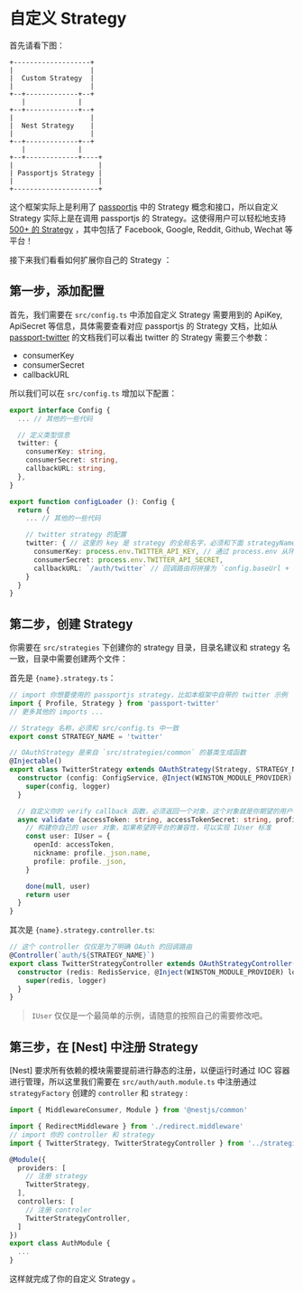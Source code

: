 # 自定义 Strategy

首先请看下图：

```
+-------------------+
|                   |
|  Custom Strategy  |
|                   |
+--+-------------+--+
   |             |
+--+-------------+--+
|                   |
|  Nest Strategy    |
|                   |
+--+-------------+--+
   |             |
+--+-------------+----+
|                     |
| Passportjs Strategy |
|                     |
+---------------------+
```

这个框架实际上是利用了 [passportjs](http://www.passportjs.org/) 中的 Strategy 概念和接口，所以自定义 Strategy 实际上是在调用 passportjs 的 Strategy。这使得用户可以轻松地支持 [500+ 的 Strategy](http://www.passportjs.org/packages/) ，其中包括了 Facebook, Google, Reddit, Github, Wechat 等平台！

接下来我们看看如何扩展你自己的 Strategy ：

## 第一步，添加配置

首先，我们需要在 `src/config.ts` 中添加自定义 Strategy 需要用到的 ApiKey, ApiSecret 等信息，具体需要查看对应 passportjs 的 Strategy 文档，比如从 [passport-twitter](https://github.com/jaredhanson/passport-twitter) 的文档我们可以看出 twitter 的 Strategy 需要三个参数：

- consumerKey
- consumerSecret
- callbackURL

所以我们可以在 `src/config.ts` 增加以下配置：

```typescript
export interface Config {
  ... // 其他的一些代码

  // 定义类型信息
  twitter: {
    consumerKey: string,
    consumerSecret: string,
    callbackURL: string,
  },
}

export function configLoader (): Config {
  return {
    ... // 其他的一些代码

    // twitter strategy 的配置
    twitter: { // 这里的 key 是 strategy 的全局名字，必须和下面 strategyName 一致
      consumerKey: process.env.TWITTER_API_KEY, // 通过 process.env 从环境变量中载入具体值
      consumerSecret: process.env.TWITTER_API_SECRET,
      callbackURL: `/auth/twitter` // 回调路由将拼接为 `config.baseUrl + config.twitter.callbackURL`
    }
  }
}
```

## 第二步，创建 Strategy

你需要在 `src/strategies` 下创建你的 strategy 目录，目录名建议和 strategy 名一致，目录中需要创建两个文件：

首先是 `{name}.strategy.ts`：

```typescript
// import 你想要使用的 passportjs strategy，比如本框架中自带的 twitter 示例
import { Profile, Strategy } from 'passport-twitter'
// 更多其他的 imports ...

// Strategy 名称，必须和 src/config.ts 中一致
export const STRATEGY_NAME = 'twitter'

// OAuthStrategy 是来自 `src/strategies/common` 的基类生成函数
@Injectable()
export class TwitterStrategy extends OAuthStrategy(Strategy, STRATEGY_NAME) {
  constructor (config: ConfigService, @Inject(WINSTON_MODULE_PROVIDER) logger: Logger) {
    super(config, logger)
  }

  // 自定义你的 verify callback 函数，必须返回一个对象，这个对象就是你期望的用户相关信息
  async validate (accessToken: string, accessTokenSecret: string, profile: Profile, done: (error: any, user?: any) => void): Promise<IUser> {
    // 构建你自己的 user 对象，如果希望跨平台的兼容性，可以实现 IUser 标准
    const user: IUser = {
      openId: accessToken,
      nickname: profile._json.name,
      profile: profile._json,
    }

    done(null, user)
    return user
  }
}
```

其次是 `{name}.strategy.controller.ts`:

```typescript
// 这个 controller 仅仅是为了明确 OAuth 的回调路由
@Controller(`auth/${STRATEGY_NAME}`)
export class TwitterStrategyController extends OAuthStrategyController(STRATEGY_NAME) {
  constructor (redis: RedisService, @Inject(WINSTON_MODULE_PROVIDER) logger: Logger) {
    super(redis, logger)
  }
}
```

> `IUser` 仅仅是一个最简单的示例，请随意的按照自己的需要修改吧。

## 第三步，在 [Nest] 中注册 Strategy

[Nest] 要求所有依赖的模块需要提前进行静态的注册，以便运行时通过 IOC 容器进行管理，所以这里我们需要在 `src/auth/auth.module.ts` 中注册通过 `strategyFactory` 创建的 `controller` 和 `strategy` :

```typescript
import { MiddlewareConsumer, Module } from '@nestjs/common'

import { RedirectMiddleware } from './redirect.middleware'
// import 你的 controller 和 strategy
import { TwitterStrategy, TwitterStrategyController } from '../strategies'

@Module({
  providers: [
    // 注册 strategy
    TwitterStrategy,
  ],
  controllers: [
    // 注册 controler
    TwitterStrategyController,
  ]
})
export class AuthModule {
  ...
}
```

这样就完成了你的自定义 Strategy 。
